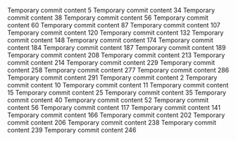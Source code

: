 Temporary commit content 5
Temporary commit content 34
Temporary commit content 38
Temporary commit content 56
Temporary commit content 60
Temporary commit content 87
Temporary commit content 107
Temporary commit content 120
Temporary commit content 132
Temporary commit content 148
Temporary commit content 174
Temporary commit content 184
Temporary commit content 187
Temporary commit content 189
Temporary commit content 208
Temporary commit content 213
Temporary commit content 214
Temporary commit content 229
Temporary commit content 258
Temporary commit content 277
Temporary commit content 286
Temporary commit content 291
Temporary commit content 2
Temporary commit content 10
Temporary commit content 11
Temporary commit content 15
Temporary commit content 25
Temporary commit content 35
Temporary commit content 40
Temporary commit content 52
Temporary commit content 56
Temporary commit content 117
Temporary commit content 141
Temporary commit content 166
Temporary commit content 202
Temporary commit content 206
Temporary commit content 238
Temporary commit content 239
Temporary commit content 246
